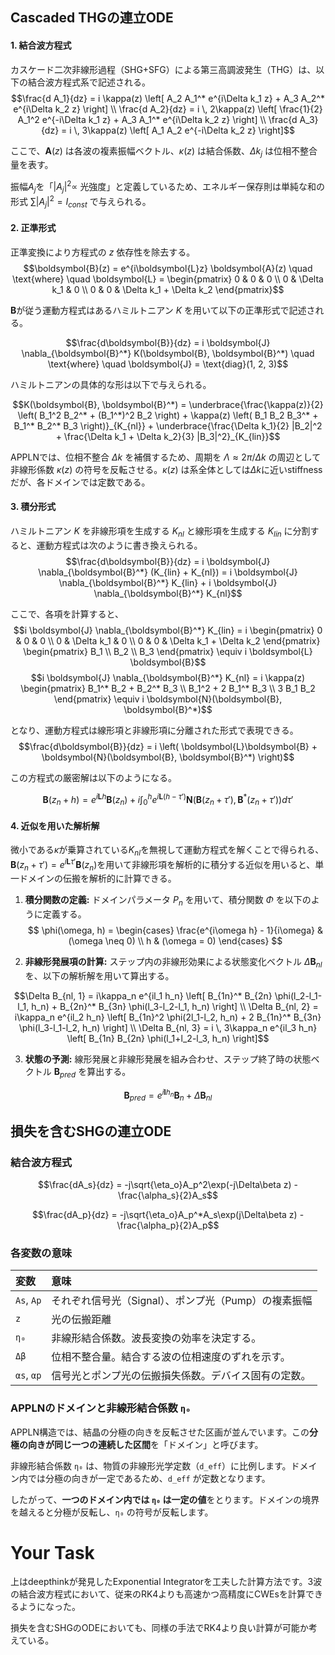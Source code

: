 ## Cascaded THGの連立ODE
#### **1. 結合波方程式**
カスケード二次非線形過程（SHG+SFG）による第三高調波発生（THG）は、以下の結合波方程式系で記述される。
$$\frac{d A_1}{dz} = i \kappa(z) \left[ A_2 A_1^* e^{i\Delta k_1 z} + A_3 A_2^* e^{i\Delta k_2 z} \right] \\ \frac{d A_2}{dz} = i \, 2\kappa(z) \left[ \frac{1}{2} A_1^2 e^{-i\Delta k_1 z} + A_3 A_1^* e^{i\Delta k_2 z} \right] \\ \frac{d A_3}{dz} = i \, 3\kappa(z) \left[ A_1 A_2 e^{-i\Delta k_2 z} \right]$$

ここで、$\boldsymbol{A}(z)$ は各波の複素振幅ベクトル、$\kappa(z)$ は結合係数、$\Delta k_j$ は位相不整合量を表す。

振幅$A_j$を「$|A_j|^2 \propto$ 光強度」と定義しているため、エネルギー保存則は単純な和の形式 $\sum |A_j|^2 = I_{const}$ で与えられる。

#### **2. 正準形式**
正準変換により方程式の $z$ 依存性を除去する。
$$\boldsymbol{B}(z) = e^{i\boldsymbol{L}z} \boldsymbol{A}(z) \quad \text{where} \quad \boldsymbol{L} = \begin{pmatrix} 0 & 0 & 0 \\ 0 & \Delta k_1 & 0 \\ 0 & 0 & \Delta k_1 + \Delta k_2 \end{pmatrix}$$

$\boldsymbol{B}$が従う運動方程式はあるハミルトニアン $K$ を用いて以下の正準形式で記述される。

$$\frac{d\boldsymbol{B}}{dz} = i \boldsymbol{J} \nabla_{\boldsymbol{B}^*} K(\boldsymbol{B}, \boldsymbol{B}^*) \quad \text{where} \quad \boldsymbol{J} = \text{diag}(1, 2, 3)$$

ハミルトニアンの具体的な形は以下で与えられる。

$$K(\boldsymbol{B}, \boldsymbol{B}^*) = \underbrace{\frac{\kappa(z)}{2} \left( B_1^2 B_2^* + (B_1^*)^2 B_2 \right) + \kappa(z) \left( B_1 B_2 B_3^* + B_1^* B_2^* B_3 \right)}_{K_{nl}} + \underbrace{\frac{\Delta k_1}{2} |B_2|^2 + \frac{\Delta k_1 + \Delta k_2}{3} |B_3|^2}_{K_{lin}}$$

APPLNでは、位相不整合 $\Delta k$ を補償するため、周期を $\Lambda \approx 2\pi/\Delta k$ の周辺として非線形係数 $\kappa(z)$ の符号を反転させる。$\kappa(z)$ は系全体としては$\Delta k$に近いstiffnessだが、各ドメインでは定数である。

#### **3. 積分形式**
ハミルトニアン $K$ を非線形項を生成する $K_{nl}$ と線形項を生成する $K_{lin}$ に分割すると、運動方程式は次のように書き換えられる。
$$\frac{d\boldsymbol{B}}{dz} = i \boldsymbol{J} \nabla_{\boldsymbol{B}^*} (K_{lin} + K_{nl}) = i \boldsymbol{J} \nabla_{\boldsymbol{B}^*} K_{lin} + i \boldsymbol{J} \nabla_{\boldsymbol{B}^*} K_{nl}$$

ここで、各項を計算すると、
$$i \boldsymbol{J} \nabla_{\boldsymbol{B}^*} K_{lin} = i \begin{pmatrix} 0 & 0 & 0 \\ 0 & \Delta k_1 & 0 \\ 0 & 0 & \Delta k_1 + \Delta k_2 \end{pmatrix} \begin{pmatrix} B_1 \\ B_2 \\ B_3 \end{pmatrix} \equiv i \boldsymbol{L} \boldsymbol{B}$$
$$i \boldsymbol{J} \nabla_{\boldsymbol{B}^*} K_{nl} = i \kappa(z) \begin{pmatrix} B_1^* B_2 + B_2^* B_3 \\ B_1^2 + 2 B_1^* B_3 \\ 3 B_1 B_2 \end{pmatrix} \equiv i \boldsymbol{N}(\boldsymbol{B}, \boldsymbol{B}^*)$$

となり、運動方程式は線形項と非線形項に分離された形式で表現できる。
$$\frac{d\boldsymbol{B}}{dz} = i \left( \boldsymbol{L}\boldsymbol{B} + \boldsymbol{N}(\boldsymbol{B}, \boldsymbol{B}^*) \right)$$

この方程式の厳密解は以下のようになる。

$$\boldsymbol{B}(z_n+h) = e^{i\boldsymbol{L}h} \boldsymbol{B}(z_n) + i \int_0^h e^{i\boldsymbol{L}(h-\tau')} \boldsymbol{N}(\boldsymbol{B}(z_n+\tau'), \boldsymbol{B}^*(z_n+\tau')) d\tau'$$

#### **4. 近似を用いた解析解**
微小である$\kappa$が乗算されている$K_{nl}$を無視して運動方程式を解くことで得られる、$\boldsymbol{B}(z_n + \tau')=e^{i\boldsymbol{L}\tau'}\boldsymbol{B}(z_n)$を用いて非線形項を解析的に積分する近似を用いると、単一ドメインの伝搬を解析的に計算できる。

1.  **積分関数の定義:**
    ドメインパラメータ $P_n$ を用いて、積分関数 $\Phi$ を以下のように定義する。
    $$
    \phi(\omega, h) = \begin{cases}
    \frac{e^{i\omega h} - 1}{i\omega} & (\omega \neq 0) \\
    h & (\omega = 0)
    \end{cases}
    $$

2.  **非線形発展項の計算:**
    ステップ内の非線形効果による状態変化ベクトル $\Delta \boldsymbol{B}_{nl}$ を、以下の解析解を用いて算出する。

$$\Delta B_{nl, 1} = i\kappa_n e^{il_1 h_n} \left[ B_{1n}^* B_{2n} \phi(l_2-l_1-l_1, h_n) + B_{2n}^* B_{3n} \phi(l_3-l_2-l_1, h_n) \right] \\ \Delta B_{nl, 2} = i\kappa_n e^{il_2 h_n} \left[ B_{1n}^2 \phi(2l_1-l_2, h_n) + 2 B_{1n}^* B_{3n} \phi(l_3-l_1-l_2, h_n) \right] \\ \Delta B_{nl, 3} = i \, 3\kappa_n e^{il_3 h_n} \left[ B_{1n} B_{2n} \phi(l_1+l_2-l_3, h_n) \right]$$

3.  **状態の予測:**
    線形発展と非線形発展を組み合わせ、ステップ終了時の状態ベクトル $\boldsymbol{B}_{pred}$ を算出する。

$$\boldsymbol{B}_{pred} = e^{i\boldsymbol{l}h_n} \boldsymbol{B}_n + \Delta \boldsymbol{B}_{nl}$$

## 損失を含むSHGの連立ODE
### 結合波方程式

$$\frac{dA_s}{dz} = -j\sqrt{\eta_o}A_p^2\exp(-j\Delta\beta z) - \frac{\alpha_s}{2}A_s$$

$$\frac{dA_p}{dz} = -j\sqrt{\eta_o}A_p^*A_s\exp(j\Delta\beta z) - \frac{\alpha_p}{2}A_p$$

### 各変数の意味

| 変数 | 意味 |
| :--- | :--- |
| `As`, `Ap` | それぞれ信号光（Signal）、ポンプ光（Pump）の複素振幅 |
| `z` | 光の伝搬距離 |
| `η₀` | 非線形結合係数。波長変換の効率を決定する。 |
| `Δβ` | 位相不整合量。結合する波の位相速度のずれを示す。 |
| `αs`, `αp` | 信号光とポンプ光の伝搬損失係数。デバイス固有の定数。 |

### APPLNのドメインと非線形結合係数 `η₀`

APPLN構造では、結晶の分極の向きを反転させた区画が並んでいます。この**分極の向きが同じ一つの連続した区間**を「ドメイン」と呼びます。

非線形結合係数 `η₀` は、物質の非線形光学定数（`d_eff`）に比例します。ドメイン内では分極の向きが一定であるため、`d_eff` が定数となります。

したがって、**一つのドメイン内では `η₀` は一定の値**をとります。ドメインの境界を越えると分極が反転し、`η₀` の符号が反転します。

# Your Task
上はdeepthinkが発見したExponential Integratorを工夫した計算方法です。3波の結合波方程式において、従来のRK4よりも高速かつ高精度にCWEsを計算できるようになった。

損失を含むSHGのODEにおいても、同様の手法でRK4より良い計算が可能か考えている。
